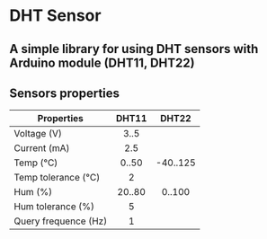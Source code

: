 # DHT Sensor
A simple library for using DHT sensors with Arduino module (DHT11, DHT22)
---
## Sensors properties
| Properties | DHT11 | DHT22 |
| - | :-: | :-: |
| Voltage (V) | 3..5 |  |
| Current (mA) | 2.5 |  |
| Temp (&deg;C) | 0..50 | -40..125 |
| Temp tolerance (&deg;C) | 2 |  |
| Hum (%) | 20..80 | 0..100 |
| Hum tolerance (%) | 5 |  |
| Query frequence (Hz) | 1 |  |
